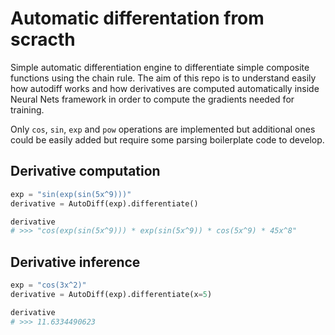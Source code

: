# Automatic differentation from scracth

Simple automatic differentiation engine to differentiate simple composite functions using the chain rule. The aim of this repo is to understand easily how autodiff works and how derivatives are computed automatically inside Neural Nets framework in order to compute the gradients needed for training. 

Only `cos`, `sin`, `exp` and `pow` operations are implemented but additional ones could be easily added but require some parsing boilerplate code to develop.

## Derivative computation

```python
exp = "sin(exp(sin(5x^9)))"
derivative = AutoDiff(exp).differentiate()

derivative
# >>> "cos(exp(sin(5x^9))) * exp(sin(5x^9)) * cos(5x^9) * 45x^8"
```

## Derivative inference

```python
exp = "cos(3x^2)"
derivative = AutoDiff(exp).differentiate(x=5)

derivative
# >>> 11.6334490623
```
